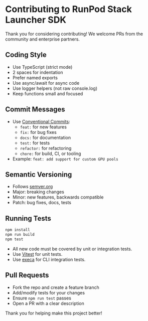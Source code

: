 # Contributing to RunPod Stack Launcher SDK

Thank you for considering contributing! We welcome PRs from the community and enterprise partners.

## Coding Style
- Use TypeScript (strict mode)
- 2 spaces for indentation
- Prefer named exports
- Use async/await for async code
- Use logger helpers (not raw console.log)
- Keep functions small and focused

## Commit Messages
- Use [Conventional Commits](https://www.conventionalcommits.org/en/v1.0.0/):
  - `feat:` for new features
  - `fix:` for bug fixes
  - `docs:` for documentation
  - `test:` for tests
  - `refactor:` for refactoring
  - `chore:` for build, CI, or tooling
- Example: `feat: add support for custom GPU pools`

## Semantic Versioning
- Follows [semver.org](https://semver.org/)
- Major: breaking changes
- Minor: new features, backwards compatible
- Patch: bug fixes, docs, tests

## Running Tests

```bash
npm install
npm run build
npm test
```

- All new code must be covered by unit or integration tests.
- Use [Vitest](https://vitest.dev/) for unit tests.
- Use [execa](https://github.com/sindresorhus/execa) for CLI integration tests.

## Pull Requests
- Fork the repo and create a feature branch
- Add/modify tests for your changes
- Ensure `npm run test` passes
- Open a PR with a clear description

Thank you for helping make this project better! 